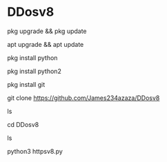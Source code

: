 # DDosv8

pkg upgrade && pkg update

apt upgrade && apt update

pkg install python

pkg install python2

pkg install git

git clone https://github.com/James234azaza/DDosv8

ls

cd DDosv8

ls

python3 httpsv8.py
